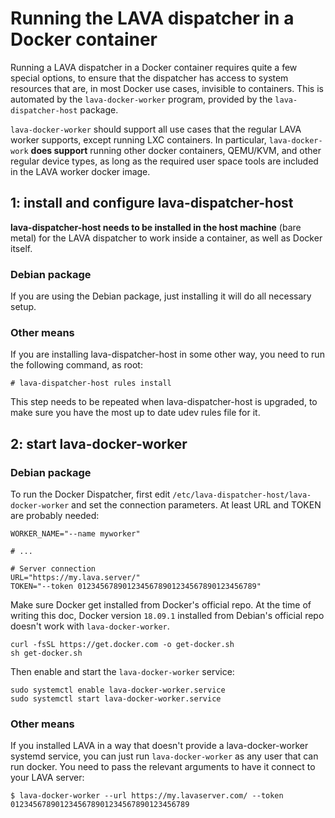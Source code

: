 # Running the LAVA dispatcher in a Docker container

Running a LAVA dispatcher in a Docker container requires quite a few special
options, to ensure that the dispatcher has access to system resources that
are, in most Docker use cases, invisible to containers. This is automated by
the `lava-docker-worker` program, provided by the `lava-dispatcher-host`
package.

`lava-docker-worker` should support all use cases that the regular LAVA worker
supports, except running LXC containers. In particular, `lava-docker-work`
**does support** running other docker containers, QEMU/KVM, and other regular
device types, as long as the required user space tools are included in the LAVA
worker docker image.

## 1: install and configure lava-dispatcher-host

**lava-dispatcher-host needs to be installed in the host machine** (bare metal)
for the LAVA dispatcher to work inside a container, as well as Docker itself.

### Debian package

If you are using the Debian package, just installing it will do all necessary
setup.

### Other means

If you are installing lava-dispatcher-host in some other way, you need to run
the following command, as root:

```
# lava-dispatcher-host rules install
```

This step needs to be repeated when lava-dispatcher-host is upgraded, to make
sure you have the most up to date udev rules file for it.

## 2: start lava-docker-worker

### Debian package

To run the Docker Dispatcher, first edit
`/etc/lava-dispatcher-host/lava-docker-worker` and set the connection
parameters. At least URL and TOKEN are probably needed:

```
WORKER_NAME="--name myworker"

# ...

# Server connection
URL="https://my.lava.server/"
TOKEN="--token 0123456789012345678901234567890123456789"
```

Make sure Docker get installed from Docker's official repo. At the time of
writing this doc, Docker version `18.09.1` installed from Debian's official
repo doesn't work with `lava-docker-worker`.

```
curl -fsSL https://get.docker.com -o get-docker.sh
sh get-docker.sh
```

Then enable and start the `lava-docker-worker` service:

```
sudo systemctl enable lava-docker-worker.service
sudo systemctl start lava-docker-worker.service
```

### Other means

If you installed LAVA in a way that doesn't provide a lava-docker-worker
systemd service, you can just run `lava-docker-worker` as any user that can run
docker. You need to pass the relevant arguments to have it connect to your LAVA
server:

```
$ lava-docker-worker --url https://my.lavaserver.com/ --token 0123456789012345678901234567890123456789
```
